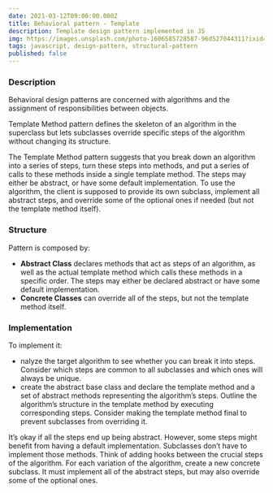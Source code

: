 ```yaml
---
date: 2021-03-12T09:00:00.000Z
title: Behavioral pattern - Template
description: Template design pattern implemented in JS
img: https://images.unsplash.com/photo-1606585728587-96d527044311?ixid=MXwxMjA3fDB8MHxwaG90by1wYWdlfHx8fGVufDB8fHw%3D&ixlib=rb-1.2.1&auto=format&fit=crop&w=1700&q=80
tags: javascript, design-pattern, structural-pattern
published: false
---
```


### Description

Behavioral design patterns are concerned with algorithms and the assignment of responsibilities between objects.

Template Method pattern defines the skeleton of an algorithm in the superclass but lets subclasses override specific steps of the algorithm without changing its structure.

The Template Method pattern suggests that you break down an algorithm into a series of steps, turn these steps into methods, and put a series of calls to these methods inside a single template method. The steps may either be abstract, or have some default implementation. To use the algorithm, the client is supposed to provide its own subclass, implement all abstract steps, and override some of the optional ones if needed (but not the template method itself).

### Structure

Pattern is composed by:

- **Abstract Class** declares methods that act as steps of an algorithm, as well as the actual template method which calls these methods in a specific order. The steps may either be declared abstract or have some default implementation.
- **Concrete Classes** can override all of the steps, but not the template method itself.

### Implementation

To implement it:

- nalyze the target algorithm to see whether you can break it into steps. Consider which steps are common to all subclasses and which ones will always be unique.
- create the abstract base class and declare the template method and a set of abstract methods representing the algorithm’s steps. Outline the algorithm’s structure in the template method by executing corresponding steps. Consider making the template method final to prevent subclasses from overriding it.

It’s okay if all the steps end up being abstract. However, some steps might benefit from having a default implementation. Subclasses don’t have to implement those methods.
Think of adding hooks between the crucial steps of the algorithm.
For each variation of the algorithm, create a new concrete subclass. It must implement all of the abstract steps, but may also override some of the optional ones.
